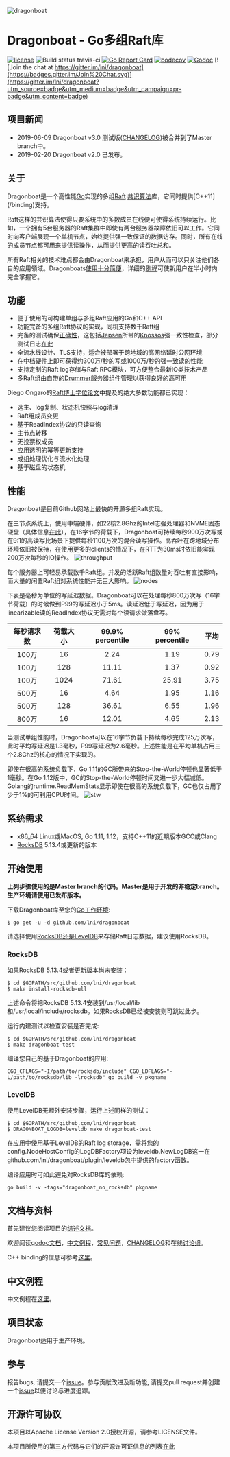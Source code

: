 ![dragonboat](./docs/dragonboat.jpg)
# Dragonboat - Go多组Raft库 #
[![license](http://img.shields.io/badge/license-Apache2-blue.svg)](https://github.com/lni/dragonboat/blob/master/LICENSE)
![Build status travis-ci](https://travis-ci.com/lni/dragonboat.svg?branch=master)
[![Go Report Card](https://goreportcard.com/badge/github.com/lni/dragonboat)](https://goreportcard.com/report/github.com/lni/dragonboat)
[![codecov](https://codecov.io/gh/lni/dragonboat/branch/master/graph/badge.svg)](https://codecov.io/gh/lni/dragonboat)
[![Godoc](http://img.shields.io/badge/go-documentation-blue.svg)](https://godoc.org/github.com/lni/dragonboat)
[![Join the chat at https://gitter.im/lni/dragonboat](https://badges.gitter.im/Join%20Chat.svg)](https://gitter.im/lni/dragonboat?utm_source=badge&utm_medium=badge&utm_campaign=pr-badge&utm_content=badge)

## 项目新闻 ##
* 2019-06-09 Dragonboat v3.0 测试版([CHANGELOG](CHANGELOG.md))被合并到了Master branch中。
* 2019-02-20 Dragonboat v2.0 已发布。

## 关于 ##
Dragonboat是一个高性能[Go](https://golang.org)实现的多组[Raft](https://raft.github.io/) [共识算法](https://en.wikipedia.org/wiki/Consensus_(computer_science))库，它同时提供[C++11](/binding)支持。

Raft这样的共识算法使得只要系统中的多数成员在线便可使得系统持续运行。比如，一个拥有5台服务器的Raft集群中即使有两台服务器故障依旧可以工作。它同时向客户端展现一个单机节点，始终提供强一致保证的数据访存。同时，所有在线的成员节点都可用来提供读操作，从而提供更高的读吞吐总和。

所有Raft相关的技术难点都会由Dragonboat来承担，用户从而可以只关注他们各自的应用领域。Dragonboats[使用十分简便](docs/overview.CHS.md)，详细的[例程](https://github.com/lni/dragonboat-example)可使新用户在半小时内完全掌握它。

## 功能 ##
* 便于使用的可构建单组与多组Raft应用的Go和C++ API
* 功能完备的多组Raft协议的实现，同机支持数千Raft组
* 完备的测试确保[正确性](/docs/test.md)，这包括[Jepsen](https://aphyr.com/tags/jepsen)所带的[Knossos](https://github.com/jepsen-io/knossos)强一致性检查，部分测试日志[在此](https://github.com/lni/knossos-data)
* 全流水线设计、TLS支持，适合被部署于跨地域的高网络延时公网环境
* 在中档硬件上即可获得约300万/秒的写或1000万/秒的强一致读的性能
* 支持定制的Raft log存储与Raft RPC模块，可方便整合最新IO类技术产品
* 多Raft组由自带的[Drummer](/drummer)服务器组件管理以获得良好的高可用

Diego Ongaro的[Raft博士学位论文](https://ramcloud.stanford.edu/~ongaro/thesis.pdf)中提及的绝大多数功能都已实现：
* 选主、log复制、状态机快照与log清理
* Raft组成员变更
* 基于ReadIndex协议的只读查询
* 主节点转移
* 无投票权成员
* 应用透明的幂等更新支持
* 成组处理优化与流水化处理
* 基于磁盘的状态机

## 性能 ##
Dragonboat是目前Github网站上最快的开源多组Raft实现。

在三节点系统上，使用中端硬件，如22核2.8Ghz的Intel志强处理器和NVME固态硬盘（具体信息[在此](/docs/test.md)），在16字节的荷载下，Dragonboat可持续每秒900万次写或在9:1的高读写比场景下提供每秒1100万次的混合读写操作。高吞吐在跨地域分布环境依旧被保持，在使用更多的clients的情况下，在RTT为30ms时依旧能实现200万次每秒的IO操作。
![throughput](./docs/throughput.png)

每个服务器上可轻易承载数千Raft组。并发的活跃Raft组数量对吞吐有直接影响，而大量的闲置Raft组对系统性能并无巨大影响。
![nodes](./docs/nodes.png)

下表是毫秒为单位的写延迟数据。Dragonboat可以在处理每秒800万次写（16字节荷载）的时候做到P99的写延迟小于5ms。读延迟低于写延迟，因为用于linearizable读的ReadIndex协议无需对每个读请求做落盘写。

|每秒请求数|荷载大小|99.9% percentile|99% percentile|平均|
|:-:|:----------:|:--:|:-:|:-:|
|100万|16|2.24|1.19|0.79|
|100万|128|11.11|1.37|0.92|
|100万|1024|71.61|25.91|3.75|
|500万|16|4.64|1.95|1.16|
|500万|128|36.61|6.55|1.96|
|800万|16|12.01|4.65|2.13|

当测试单组性能时，Dragonboat可以在16字节负载下持续每秒完成125万次写，此时平均写延迟是1.3毫秒，P99写延迟为2.6毫秒。上述性能是在平均单机占用三个2.8Ghz的核心的情况下实现的。

即使在很高的系统负载下，Go 1.11的GC所带来的Stop-the-World停顿也显著低于1毫秒。在Go 1.12版中，GC的Stop-the-World停顿时间又进一步大幅减低。Golang的runtime.ReadMemStats显示即使在很高的系统负载下，GC也仅占用了少于1%的可利用CPU时间。
![stw](./docs/stw.png)

## 系统需求 ##
* x86_64 Linux或MacOS, Go 1.11, 1.12，支持C++11的近期版本GCC或Clang
* [RocksDB](https://github.com/facebook/rocksdb/blob/master/INSTALL.md) 5.13.4或更新的版本

## 开始使用 ##
__上列步骤使用的是Master branch的代码。Master是用于开发的非稳定branch。生产环境请使用已发布版本。__

下载Dragonboat库至您的[Go工作环境](https://golang.org/doc/install):
```
$ go get -u -d github.com/lni/dragonboat
```
请选择使用[RocksDB还是LevelDB](docs/storage.CHS.md)来存储Raft日志数据，建议使用RocksDB。

### RocksDB ###
如果RocksDB 5.13.4或者更新版本尚未安装：
```
$ cd $GOPATH/src/github.com/lni/dragonboat
$ make install-rocksdb-ull
```
上述命令将把RocksDB 5.13.4安装到/usr/local/lib和/usr/local/include/rocksdb。如果RocksDB已经被安装则可跳过此步。

运行内建测试以检查安装是否完成:
```
$ cd $GOPATH/src/github.com/lni/dragonboat
$ make dragonboat-test
```
编译您自己的基于Dragonboat的应用:
```
CGO_CFLAGS="-I/path/to/rocksdb/include" CGO_LDFLAGS="-L/path/to/rocksdb/lib -lrocksdb" go build -v pkgname
```
### LevelDB ###
使用LevelDB无额外安装步骤，运行上述同样的测试：
```
$ cd $GOPATH/src/github.com/lni/dragonboat
$ DRAGONBOAT_LOGDB=leveldb make dragonboat-test
```
在应用中使用基于LevelDB的Raft log storage，需将您的config.NodeHostConfig的LogDBFactory项设为leveldb.NewLogDB这一在github.com/lni/dragonboat/plugin/leveldb包中提供的factory函数。

编译应用时可如此避免对RocksDB库的依赖:
```
go build -v -tags="dragonboat_no_rocksdb" pkgname
```

## 文档与资料 ##

首先建议您阅读项目的[综述文档](docs/overview.CHS.md)。

欢迎阅读[godoc文档](https://godoc.org/github.com/lni/dragonboat)，[中文例程](https://github.com/lni/dragonboat-example)，[常见问题](https://github.com/lni/dragonboat/wiki/FAQ)，[CHANGELOG](CHANGELOG.md)和在线[讨论组](https://gitter.im/lni/dragonboat)。

C++ binding的信息可参考[这里](https://github.com/lni/dragonboat/blob/master/binding/README.md)。

## 中文例程 ##
中文例程在[这里](https://github.com/lni/dragonboat-example)。

## 项目状态 ##
Dragonboat适用于生产环境。

## 参与 ##
报告bugs, 请提交一个[issue](https://github.com/lni/dragonboat/issues/new)。参与贡献改进及新功能, 请提交pull request并创建一个[issue](https://github.com/lni/dragonboat/issues/new)以便讨论与进度追踪。

## 开源许可协议 ##
本项目以Apache License Version 2.0授权开源，请参考LICENSE文件。

本项目所使用的第三方代码与它们的开源许可证信息的列表[在此](docs/COPYRIGHT)
